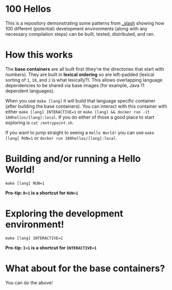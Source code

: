 # 100 Hellos

This is a repository demonstrating some patterns from [_slash](https://github.com/frison/_slash) showing how 100 different (potential) development environments (along with any necessary compilation steps) can be built, tested, distributed, and ran.

# How this works

The **base containers** are all built first (they're the directories that start with numbers). They are built in **lexical ordering** so are left-padded (lexical sorting of `1`, `10`, and `2` is what lexically?). This allows overlapping language dependencies to be shared via base images (for example, Java 11 dependent languages).

When you use `make [lang]` it will build that language specific container (after building the base containers). You can interact with this container with either `make [lang] INTERACTIVE=1` or `make [lang] && docker run -it 100hellos/[lang]:local`. If you do either of those a good place to start exploring is `cat /entrypoint.sh`.

If you want to jump straight to seeing a `Hello World!` you can use `make [lang] RUN=1` or `docker run 100hellos/[lang]:local`.

# Building and/or running a Hello World!

`make [lang] RUN=1`

**Pro-tip: `R=1` is a shortcut for `RUN=1`**

# Exploring the development environment!

`make [lang] INTERACTIVE=1`

**Pro-tip: `I=1` is a shortcut for `INTERACTIVE=1`**

# What about for the base containers?

You can do the above!

